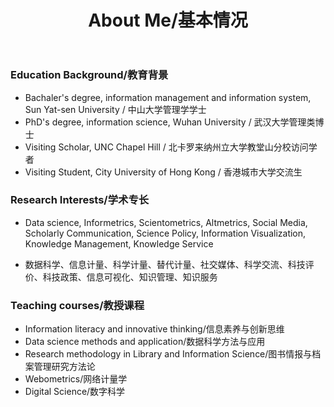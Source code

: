 ﻿---
layout: page
title:  About Me/基本情况
cover:  false
menu:   true
order:  1
---

### Education Background/教育背景

* Bachaler's degree, information management and information system, Sun Yat-sen University / 中山大学管理学学士
* PhD's degree, information science, Wuhan University / 武汉大学管理类博士
* Visiting Scholar, UNC Chapel Hill / 北卡罗来纳州立大学教堂山分校访问学者
* Visiting Student, City University of Hong Kong / 香港城市大学交流生

### Research Interests/学术专长
* Data science, Informetrics, Scientometrics, Altmetrics, Social Media, Scholarly Communication, Science Policy, Information Visualization, Knowledge Management, Knowledge Service

* 数据科学、信息计量、科学计量、替代计量、社交媒体、科学交流、科技评价、科技政策、信息可视化、知识管理、知识服务

### Teaching courses/教授课程
* Information literacy and innovative thinking/信息素养与创新思维
* Data science methods and application/数据科学方法与应用
* Research methodology in Library and Information Science/图书情报与档案管理研究方法论
* Webometrics/网络计量学
* Digital Science/数字科学
